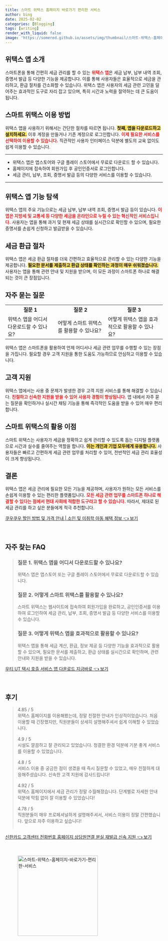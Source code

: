 ```yaml
---
title: 스마트 위택스 홈페이지 바로가기 편리한 서비스
author: bing
date: 2025-02-02
categories: [Blogging]
tags: [writing]
render_with_liquid: false
image: 'https://somered.github.io/assets/img/thumbnail/스마트-위택스-홈페이지-바로가기-편리한-서비스.webp'
---
```



<h2 id='위택스 앱 소개'>위택스 앱 소개</h2>

<p>스마트폰을 통해 간편히 세금 관리를 할 수 있는 <b><span style="color: #ee2323;">위택스 앱</span></b>은 세금 납부, 납부 내역 조회, 증명서 발급 등 다양한 기능을 제공합니다. 이를 통해 사용자들은 효율적으로 세금을 관리하고, 환급 절차를 간소화할 수 있습니다. 위택스 앱은 사용자의 세금 관련 고민을 덜어주는 효과적인 도구로 자리 잡고 있으며, 특히 시간과 노력을 절약하는 데 큰 도움이 됩니다.</p>

<h2 id='스마트 위택스 이용 방법'>스마트 위택스 이용 방법</h2>

<p>위택스 앱을 사용하기 위해서는 간단한 절차를 따르면 됩니다. <b><span style="background-color: #ffe066;">첫째, 앱을 다운로드하고 설치하세요.</span></b> 이후 계정을 만들거나 기존 계정으로 로그인합니다. <b><span style="color: #ee2323;">이제 필요한 서비스를 선택하여 이용할 수 있습니다.</span></b> 직관적인 사용자 인터페이스 덕분에 별도의 교육 없이도 쉽게 이용할 수 있습니다.</p>

<hr />

<ul>
    <li>위택스 앱은 앱스토어와 구글 플레이 스토어에서 무료로 다운로드 할 수 있습니다.</li>
    <li>홈페이지에 접속하여 회원가입 후 공인인증서로 로그인합니다.</li>
    <li>세금 관리, 납부, 조회, 증명서 발급 등의 다양한 서비스를 이용할 수 있습니다.</li>
</ul>

<hr />

<h2 id='위택스 앱 기능 탐색'>위택스 앱 기능 탐색</h2>

<p>위택스 앱의 주요 기능으로는 세금 납부, 납부 내역 조회, 증명서 발급 등이 있습니다. <b><span style="color: #ee2323;">이 앱은 지방세 및 교통세 등 다양한 세금을 온라인으로 누릴 수 있는 혁신적인 서비스입니다.</span></b> 사용자는 앱을 통해 과거 및 현재 세금 상태를 실시간으로 확인할 수 있으며, 필요한 증명서를 손쉽게 신청하고 발급받을 수 있습니다.</p>

<h2 id='세금 환급 절차'>세금 환급 절차</h2>

<p>위택스 앱은 세금 환급 절차를 더욱 간편하고 효율적으로 관리할 수 있는 다양한 기능을 제공합니다. <b><span style="background-color: #ffe066;">필요한 문서를 제출하고 환급 상태를 확인하는 과정이 매우 쉬워졌습니다.</span></b> 사용자는 앱을 통해 관련 안내 및 지원을 받으며, 이 모든 과정이 스마트폰 하나로 해결되는 것이 큰 장점입니다.</p>

<h2 id='자주 묻는 질문'>자주 묻는 질문</h2>

<table>
    <tr>
        <td style="text-align: center; height: 17px;"><b>질문 1</b></td>
        <td style="text-align: center; height: 17px;"><b>질문 2</b></td>
        <td style="text-align: center; height: 17px;"><b>질문 3</b></td>
    </tr>
    <tr>
        <td>위택스 앱을 어디서 다운로드할 수 있나요?</td>
        <td>어떻게 스마트 위택스를 활용할 수 있나요?</td>
        <td>어떻게 위택스 앱을 효과적으로 활용할 수 있나요?</td>
    </tr>
</table>

<p>위택스 앱은 스마트폰을 활용하여 언제 어디서나 세금 관련 업무를 수행할 수 있는 장점을 가집니다. 필요할 경우 고객 지원을 통한 도움도 가능하므로 안심하고 이용할 수 있습니다.</p>

<h2 id='고객 지원'>고객 지원</h2>

<p>위택스 앱에서는 사용 중 문제가 발생한 경우 고객 지원 서비스를 통해 해결할 수 있습니다. <b><span style="color: #ee2323;">친절하고 신속한 지원을 받을 수 있어 사용자 경험이 향상됩니다.</span></b> 앱 내에서 자주 묻는 질문을 확인하거나 실시간 채팅 기능을 통해 즉각적인 도움을 받을 수 있어 매우 편리합니다.</p>

<h2 id='스마트 위택스의 활용 이점'>스마트 위택스의 활용 이점</h2>

<p>스마트 위택스는 사용자가 세금을 정확하고 쉽게 관리할 수 있도록 돕는 디지털 플랫폼으로 시간과 실수를 줄여주는 역할을 합니다. <b><span style="background-color: #ffe066;">이는 개인과 기업 모두에게 유용합니다.</span></b> 사용자들은 빠르고 간편하게 세금 관련 업무를 처리할 수 있어, 전반적인 세금 관리 효율성이 크게 향상됩니다.</p>

<h2 id='결론'>결론</h2>

<p>위택스 앱은 세금 관리에 필요한 모든 기능을 제공하며, 사용자가 원하는 모든 서비스를 손쉽게 이용할 수 있는 편리한 플랫폼입니다. <b><span style="color: #ee2323;">모든 세금 관련 업무를 스마트폰 하나로 해결할 수 있다는 점에서 현대 사회에 적합한 도구라고 할 수 있습니다.</span></b> 따라서, 제대로 된 세금 관리를 하고 싶은 분들에게 적극 추천합니다.</p>


<p><a class="click-button" title="쿠우쿠우 할인 방법 및 가격 안내 | 소인 및 미취학 아동 혜택 정보" href="https://somered.github.io/posts/%EC%BF%A0%EC%9A%B0%EC%BF%A0%EC%9A%B0-%ED%95%A0%EC%9D%B8-%EB%B0%A9%EB%B2%95-%EB%B0%8F-%EA%B0%80%EA%B2%A9-%EC%95%88%EB%82%B4-%EC%86%8C%EC%9D%B8-%EB%B0%8F-%EB%AF%B8%EC%B7%A8%ED%95%99-%EC%95%84%EB%8F%99-%ED%98%9C%ED%83%9D-%EC%A0%95%EB%B3%B4/" rel="dofollow">쿠우쿠우 할인 방법 및 가격 안내 | 소인 및 미취학 아동 혜택 정보 👈 보기</a></p><br>
<h2 id='자주_찾는_FAQ'>자주 찾는 FAQ</h2>
<div itemscope="" itemtype="https://schema.org/FAQPage"> 
<blockquote> 
<div itemscope="" itemprop="mainEntity" itemtype="https://schema.org/Question"> 
<h3 itemprop="name">질문 1. 위택스 앱을 어디서 다운로드할 수 있나요?</h3> 
<div itemscope="" itemprop="acceptedAnswer" itemtype="https://schema.org/Answer"> 
<span itemprop="text"> 
<p>위택스 앱은 앱스토어 또는 구글 플레이 스토어에서 무료로 다운로드할 수 있습니다.</p> 
</span> 
</div> 
</div> 
<div itemscope="" itemprop="mainEntity" itemtype="https://schema.org/Question"> 
<h3 itemprop="name">질문 2. 어떻게 스마트 위택스를 활용할 수 있나요?</h3> 
<div itemscope="" itemprop="acceptedAnswer" itemtype="https://schema.org/Answer"> 
<span itemprop="text"> 
<p>스마트 위택스는 웹사이트에 접속하여 회원가입을 완료하고, 공인인증서를 이용하여 로그인하여 세금 관리, 납부, 조회, 증명서 발급 등 다양한 서비스를 이용할 수 있습니다.</p> 
</span> 
</div> 
</div> 
<div itemscope="" itemprop="mainEntity" itemtype="https://schema.org/Question"> 
<h3 itemprop="name">질문 3. 어떻게 위택스 앱을 효과적으로 활용할 수 있나요?</h3> 
<div itemscope="" itemprop="acceptedAnswer" itemtype="https://schema.org/Answer"> 
<span itemprop="text"> 
<p>위택스 앱을 통해 세금 계산, 환급, 정보 제공 등 다양한 기능을 효과적으로 활용할 수 있으며, 필요한 문서를 제출하고, 환급 상태를 실시간으로 확인하며, 관련 안내와 지원을 받을 수 있습니다.</p> 
</span> 
</div> 
</div> 
</blockquote> 
</div>
<p><a class="click-button" title="우티 UT 택시 호출 서비스 앱 다운로드 지금바로" href="https://somered.github.io/posts/%EC%9A%B0%ED%8B%B0-UT-%ED%83%9D%EC%8B%9C-%ED%98%B8%EC%B6%9C-%EC%84%9C%EB%B9%84%EC%8A%A4-%EC%95%B1-%EB%8B%A4%EC%9A%B4%EB%A1%9C%EB%93%9C-%EC%A7%80%EA%B8%88%EB%B0%94%EB%A1%9C/" rel="dofollow">우티 UT 택시 호출 서비스 앱 다운로드 지금바로 👈 보기</a></p><br>
<h2 id='후기'>후기</h2>
<div itemscope itemtype="https://schema.org/Product">
  <blockquote>
  <div itemprop="review" itemscope itemtype="https://schema.org/Review">
      <div itemprop="reviewRating" itemscope itemtype="https://schema.org/Rating"> <span itemprop="ratingValue">4.85</span> / <span itemprop="bestRating">5</span> </div>
      <span itemprop="reviewBody">위택스 홈페이지를 이용해봤는데, 정말 친절한 안내가 인상적이었습니다. 처음 이용할 때 긴장했지만, 직원분들이 상세히 설명해주셔서 쉽게 이해할 수 있었습니다.</span>
  </div>
  <br>
  <div itemprop="review" itemscope itemtype="https://schema.org/Review">
      <div itemprop="reviewRating" itemscope itemtype="https://schema.org/Rating"> <span itemprop="ratingValue">4.9</span> / <span itemprop="bestRating">5</span> </div>
      <span itemprop="reviewBody">시설도 깔끔하고 잘 관리되고 있었습니다. 청결한 환경 덕분에 기분 좋게 서비스를 이용할 수 있었습니다.</span>
  </div>
  <br>
  <div itemprop="review" itemscope itemtype="https://schema.org/Review">
      <div itemprop="reviewRating" itemscope itemtype="https://schema.org/Rating"> <span itemprop="ratingValue">4.8</span> / <span itemprop="bestRating">5</span> </div>
      <span itemprop="reviewBody">서비스 이용 중 궁금한 점이 생겼을 때 즉시 질문할 수 있었고, 매우 친절하게 대응해주셨습니다. 신속한 고객 지원에 감사드립니다!</span>
  </div>
  <br>
  <div itemprop="review" itemscope itemtype="https://schema.org/Review">
      <div itemprop="reviewRating" itemscope itemtype="https://schema.org/Rating"> <span itemprop="ratingValue">4.92</span> / <span itemprop="bestRating">5</span> </div>
      <span itemprop="reviewBody">위택스 홈페이지에서 세금 관리가 정말 수월해졌습니다. 단계별로 자세한 안내 덕분에 막힘 없이 잘 이용할 수 있었습니다!</span>
  </div>
  <br>
  <div itemprop="review" itemscope itemtype="https://schema.org/Review">
      <div itemprop="reviewRating" itemscope itemtype="https://schema.org/Rating"> <span itemprop="ratingValue">4.78</span> / <span itemprop="bestRating">5</span> </div>
      <span itemprop="reviewBody">직원분들이 매우 프로페셔널하게 설명해주셔서, 서비스 이용이 정말 간편했습니다. 앞으로 자주 이용하고 싶습니다!</span>
  </div>
  <br>
  </blockquote>
</div>
<p><a class="click-button" title="신한카드 고객센터 전화번호 홈페이지 상담원연결 분실 재발급 신속 지원" href="https://somered.github.io/posts/%EC%8B%A0%ED%95%9C%EC%B9%B4%EB%93%9C-%EA%B3%A0%EA%B0%9D%EC%84%BC%ED%84%B0-%EC%A0%84%ED%99%94%EB%B2%88%ED%98%B8-%ED%99%88%ED%8E%98%EC%9D%B4%EC%A7%80-%EC%83%81%EB%8B%B4%EC%9B%90%EC%97%B0%EA%B2%B0-%EB%B6%84%EC%8B%A4-%EC%9E%AC%EB%B0%9C%EA%B8%89-%EC%8B%A0%EC%86%8D-%EC%A7%80%EC%9B%90/" rel="dofollow">신한카드 고객센터 전화번호 홈페이지 상담원연결 분실 재발급 신속 지원 👈 보기</a></p><br>
<figure class="image"><img src="https://somered.github.io/assets/img/thumbnail/스마트-위택스-홈페이지-바로가기-편리한-서비스.webp" alt="스마트-위택스-홈페이지-바로가기-편리한-서비스" width="256" height="256"></figure>